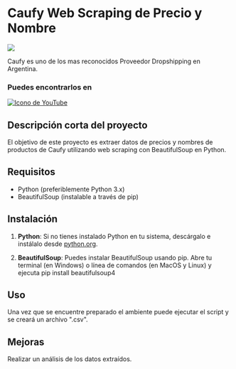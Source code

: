 # Caufy Web Scraping de Precio y Nombre
![](https://github.com/HillkirkLautaro/Mercado-Libre-s-Best-Sellers-Argentina-/blob/main/data/images.jpeg)

Caufy es uno de los mas reconocidos Proveedor Dropshipping en Argentina. 
### Puedes encontrarlos en
[![Icono de YouTube](https://www.vectorlogo.zone/logos/youtube/youtube-icon.svg)](https://www.youtube.com/@caufyok)

## Descripción corta del proyecto

El objetivo de este proyecto es extraer datos de precios y nombres de productos de Caufy utilizando web scraping con BeautifulSoup en Python.

## Requisitos

- Python (preferiblemente Python 3.x)
- BeautifulSoup (instalable a través de pip)

## Instalación

1. **Python**: Si no tienes instalado Python en tu sistema, descárgalo e instálalo desde [python.org](https://www.python.org/).

2. **BeautifulSoup**: Puedes instalar BeautifulSoup usando pip. Abre tu terminal (en Windows) o línea de comandos (en MacOS y Linux) y ejecuta pip install beautifulsoup4

## Uso

Una vez que se encuentre preparado el ambiente puede ejecutar el script y se creará un archivo ".csv". 

## Mejoras

Realizar un análisis de los datos extraídos.
